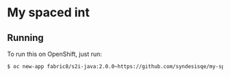 # My spaced int



## Running

To run this on OpenShift, just run:

```bash
$ oc new-app fabric8/s2i-java:2.0.0~https://github.com/syndesisqe/my-spaced-int.git
```
